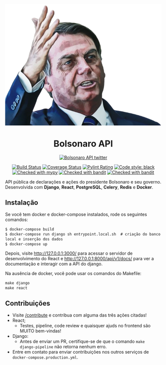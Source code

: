 <p align="center">
<a href="https://bolsonaro-api.herokuapp.com/"><img alt="Bolsonaro API" src="https://github.com/MuriloScarpaSitonio/bolsonaro-api/blob/master/react/src/images/bozoQuote.png"></a>
</p>

<h1 align="center">Bolsonaro API</h1>

<p align="center">
<a href="https://twitter.com/ApiBolsonaro" target="_blank" rel="noopener noreferrer"><img alt="Bolsonaro API twitter" src="https://img.shields.io/twitter/follow/ApiBolsonaro?style=social"></a>
</p>

<p align="center">
<a href="https://travis-ci.com/github/MuriloScarpaSitonio/bolsonaro-api" target="_blank" rel="noopener noreferrer"><img alt="Build Status" src="https://travis-ci.com/MuriloScarpaSitonio/bolsonaro-api.svg?branch=master"></a>
<a href="https://coveralls.io/github/MuriloScarpaSitonio/bolsonaro-api?branch=master" target="_blank" rel="noopener noreferrer"><img alt="Coverage Status" src="https://coveralls.io/repos/github/MuriloScarpaSitonio/bolsonaro-api/badge.svg?branch=master"></a>
<a href="https://github.com/PyCQA/pylint" target="_blank" rel="noopener noreferrer"><img alt="Pylint Rating" src="https://mperlet.github.io/pybadge/badges/10.0.svg"></a>
<a href="https://github.com/psf/black" target="_blank" rel="noopener noreferrer"><img alt="Code style: black" src="https://img.shields.io/badge/code%20style-black-000000.svg"></a>
<a href="http://mypy-lang.org/" target="_blank" rel="noopener noreferrer"><img alt="Checked with mypy" src="http://www.mypy-lang.org/static/mypy_badge.svg"></a>
<a href="https://github.com/PyCQA/bandit" target="_blank" rel="noopener noreferrer"><img alt="Checked with bandit" src="https://img.shields.io/badge/bandit-checked-informational"></a>
<a href="https://django.doctor/" target="_blank" rel="noopener noreferrer"><img alt="Checked with bandit" src="https://img.shields.io/badge/django doctor-checked-informational"></a>
</p>

API pública de declarações e ações do presidente Bolsonaro e seu governo. Desenvolvida com **Django**, **React**, **PostgreSQL**, **Celery**, **Redis** e **Docker**.

## Instalação

Se você tem docker e docker-compose instalados, rode os seguintes comandos:
```
$ docker-compose build
$ docker-compose run django sh entrypoint.local.sh  # criação do banco local e inserção dos dados
$ docker-compose up
```
Depois, visite http://127.0.0.1:3000/ para acessar o servidor de desenvolvimento do React e http://127.0.0.1:8000/api/v1/docs/ para ver a documentação e interagir com a API do django.

Na ausência de docker, você pode usar os comandos do Makefile:

```
make django
make react
```

## Contribuições
- Visite [/contribute](https://bolsonaro-api.herokuapp.com/contribute) e contribua com alguma das três ações citadas!
- React;
   - Testes, pipeline, code review e quaisquer ajuds no frontend são MUITO bem-vindas!
- Django:
   - Antes de enviar um PR, certifique-se de que o comando `make django-pipeline` não retorna nenhum erro.
- Entre em contato para enviar contribuições nos outros serviços de `docker-compose.production.yml`.


